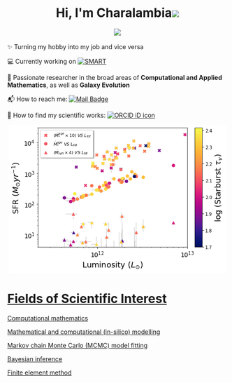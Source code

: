 <h1 align="center">Hi, I'm Charalambia<img src="https://media.giphy.com/media/hvRJCLFzcasrR4ia7z/giphy.gif" width="30px"></h1> 
<p align="center"> <img src="https://komarev.com/ghpvc/?username=Cover&label=Profile%20views&color=orange&style=flat" /> </p>


✨ Turning my hobby into my job and vice versa

💻 Currently working on [![SMART](https://img.shields.io/badge/GitHub-SMART-blue.svg?label=GitHub&logo=GitHub)](https://github.com/ch-var/SMART) 

👀 Passionate researcher in the broad areas of **Computational and Applied Mathematics**, as well as **Galaxy Evolution**

📬 How to reach me: [![Mail Badge](https://img.shields.io/badge/-varnava.haris@gmail.com-white?style=flat&labelColor=white&logo=gmail&logoColor=red)](mailto:varnava.haris@gmail.com) 

🔭 How to find my scientific works: <a itemprop="sameAs" content="https://orcid.org/0009-0004-6200-0919" href="https://orcid.org/0009-0004-6200-0919" target="orcid.widget" rel="noopener noreferrer" style="vertical-align:top;"><img src="https://orcid.org/sites/default/files/images/orcid_16x16.png" style="width:19px;margin-right:.5em;" alt="ORCID iD icon">


<p align="center"> <img src="SFR.png" /> </p>


Fields of Scientific Interest
=============
Computational mathematics

Mathematical and computational (in-silico) modelling

Markov chain Monte Carlo (MCMC) model fitting

Bayesian inference

Finite element method


